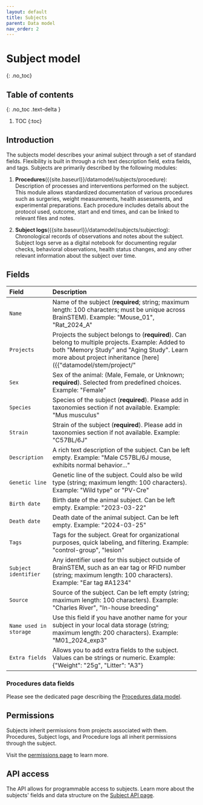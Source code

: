 ```yaml
---
layout: default
title: Subjects
parent: Data model
nav_order: 2
---
```


# Subject model
{: .no_toc}

## Table of contents
{: .no_toc .text-delta }

1. TOC
{:toc}

## Introduction

The subjects model describes your animal subject through a set of standard fields. Flexibility is built in through a rich text description field, extra fields, and tags. Subjects are primarily described by the following modules:

1. __Procedures__({{site.baseurl}}/datamodel/subjects/procedure): Description of processes and interventions performed on the subject. This module allows standardized documentation of various procedures such as surgeries, weight measurements, health assessments, and experimental preparations. Each procedure includes details about the protocol used, outcome, start and end times, and can be linked to relevant files and notes.

2. __Subject logs__({{site.baseurl}}/datamodel/subjects/subjectlog): Chronological records of observations and notes about the subject. Subject logs serve as a digital notebook for documenting regular checks, behavioral observations, health status changes, and any other relevant information about the subject over time.

## Fields

| Field | Description |
|:------|:------------|
| `Name` | Name of the subject (**required**; string; maximum length: 100 characters; must be unique across BrainSTEM). Example: "Mouse_01", "Rat_2024_A" |
| `Projects` | Projects the subject belongs to (**required**). Can belong to multiple projects. Example: Added to both "Memory Study" and "Aging Study". Learn more about project inheritance [here]({{"datamodel/stem/project/"|absolute_url}}). |
| `Sex` | Sex of the animal: (Male, Female, or Unknown; **required**). Selected from predefined choices. Example: "Female" |
| `Species` | Species of the subject (**required**). Please add in taxonomies section if not available. Example: "Mus musculus" |
| `Strain` | Strain of the subject (**required**). Please add in taxonomies section if not available. Example: "C57BL/6J" |
| `Description` | A rich text description of the subject. Can be left empty. Example: "Male C57BL/6J mouse, exhibits normal behavior..." |
| `Genetic line` | Genetic line of the subject. Could also be wild type (string; maximum length: 100 characters). Example: "Wild type" or "PV-Cre" |
| `Birth date` | Birth date of the animal subject. Can be left empty. Example: "2023-03-22" |
| `Death date` | Death date of the animal subject. Can be left empty. Example: "2024-03-25" |
| `Tags` | Tags for the subject. Great for organizational purposes, quick labeling, and filtering. Example: "control-group", "lesion" |
| `Subject identifier` | Any identifier used for this subject outside of BrainSTEM, such as an ear tag or RFID number (string; maximum length: 100 characters). Example: "Ear tag #A1234" |
| `Source` | Source of the subject. Can be left empty (string; maximum length: 100 characters). Example: "Charles River", "In-house breeding" |
| `Name used in storage` | Use this field if you have another name for your subject in your local data storage (string; maximum length: 200 characters). Example: "M01_2024_exp3" |
| `Extra fields` | Allows you to add extra fields to the subject. Values can be strings or numeric. Example: {"Weight": "25g", "Litter": "A3"} |

### Procedures data fields

Please see the dedicated page describing the [Procedures data model]({{"datamodel/modules/procedure"|absolute_url}}).


## Permissions

Subjects inherit permissions from projects associated with them. Procedures, Subject logs, and Procedure logs all inherit permissions through the subject.

Visit the [permissions page]({{"datamodel/permissions/"|absolute_url}}) to learn more. 

## API access

The API allows for programmable access to subjects. Learn more about the subjects' fields and data structure on the [Subject API page]({{"api/stem/subject/"|absolute_url}}).
